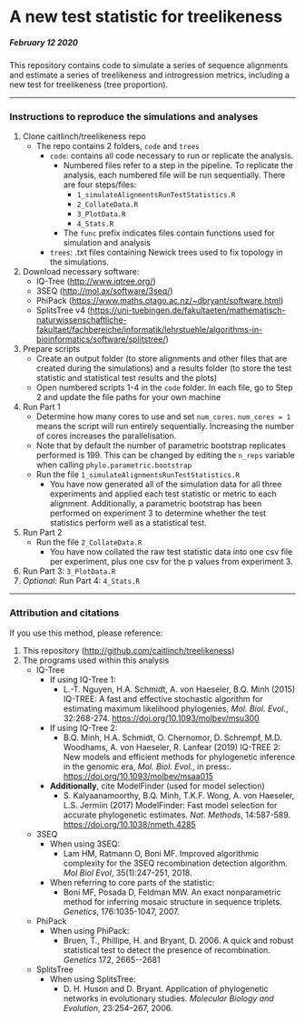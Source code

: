 # A new test statistic for treelikeness
##### February 12 2020

This repository contains code to simulate a series of sequence alignments and estimate a series of treelikeness and introgression metrics, including a new test for treelikeness (tree proportion). 

***
### Instructions to reproduce the simulations and analyses
1. Clone caitlinch/treelikeness repo
    * The repo contains 2 folders, `code` and `trees`
        * `code`: contains all code necessary to run or replicate the analysis.
            * Numbered files refer to a step in the pipeline. To replicate the analysis, each numbered file will be run sequentially. There are four steps/files:
                * `1_simulateAlignmentsRunTestStatistics.R`
                * `2_CollateData.R`
                * `3_PlotData.R`
                * `4_Stats.R`
            * The `func` prefix indicates files contain functions used for simulation and analysis
        * `trees`: .txt files containing Newick trees used to fix topology in the simulations.
2. Download necessary software:
    * IQ-Tree (http://www.iqtree.org/)
    * 3SEQ (http://mol.ax/software/3seq/)
    * PhiPack (https://www.maths.otago.ac.nz/~dbryant/software.html)
    * SplitsTree v4 (https://uni-tuebingen.de/fakultaeten/mathematisch-naturwissenschaftliche-fakultaet/fachbereiche/informatik/lehrstuehle/algorithms-in-bioinformatics/software/splitstree/)
3. Prepare scripts
    * Create an output folder (to store alignments and other files that are created during the simulations) and a results folder (to store the test statistic and statistical test results and the plots)
    * Open numbered scripts 1-4 in the `code` folder. In each file, go to Step 2 and update the file paths for your own machine
4. Run Part 1
    * Determine how many cores to use and set `num_cores`. `num_cores = 1` means the script will run entirely sequentially. Increasing the number of cores increases the parallelisation.
    * Note that by default the number of parametric bootstrap replicates performed is 199. This can be changed by editing the `n_reps` variable when calling  `phylo.parametric.bootstrap`
    * Run the file `1_simulateAlignmentsRunTestStatistics.R`
        * You have now generated all of the simulation data for all three experiments and applied each test statistic or metric to each alignment. Additionally, a parametric bootstrap has been performed on experiment 3 to determine whether the test statistics perform well as a statistical test.
5. Run Part 2
    * Run the file `2_CollateData.R`
        * You have now collated the raw test statistic data into one csv file per experiment, plus one csv for the p values from experiment 3.
6. Run Part 3: `3_PlotData.R`
7. _Optional_: Run Part 4: `4_Stats.R`

***
### Attribution and citations
If you use this method, please reference:

1. This repository (http://github.com/caitlinch/treelikeness)
2. The programs used within this analysis
    * IQ-Tree
        * If using IQ-Tree 1:
            * L.-T. Nguyen, H.A. Schmidt, A. von Haeseler, B.Q. Minh (2015) IQ-TREE: A fast and effective stochastic algorithm for estimating maximum likelihood phylogenies, _Mol. Biol. Evol._, 32:268-274. https://doi.org/10.1093/molbev/msu300
        * If using IQ-Tree 2:
            * B.Q. Minh, H.A. Schmidt, O. Chernomor, D. Schrempf, M.D. Woodhams, A. von Haeseler, R. Lanfear (2019) IQ-TREE 2: New models and efficient methods for phylogenetic inference in the genomic era, _Mol. Biol. Evol._, in press:. https://doi.org/10.1093/molbev/msaa015
        * __Additionally__, cite ModelFinder (used for model selection) 
            * S. Kalyaanamoorthy, B.Q. Minh, T.K.F. Wong, A. von Haeseler, L.S. Jermiin (2017) ModelFinder: Fast model selection for accurate phylogenetic estimates. _Nat. Methods_, 14:587-589. https://doi.org/10.1038/nmeth.4285
    * 3SEQ
        * When using 3SEQ: 
            * Lam HM, Ratmann O, Boni MF.  Improved algorithmic complexity for the 3SEQ recombination detection algorithm.  _Mol Biol Evol_, 35(1):247-251, 2018.
        * When referring to core parts of the statistic:
            * Boni MF, Posada D, Feldman MW.  An exact nonparametric method for inferring mosaic structure in sequence triplets.  _Genetics_, 176:1035-1047, 2007.
    * PhiPack
        * When using PhiPack:
            * Bruen, T., Phillipe, H. and Bryant, D. 2006. A quick and robust statistical test to detect the presence of recombination. _Genetics_ 172, 2665--2681
    * SplitsTree
        * When using SplitsTree:
            * D. H. Huson and D. Bryant. Application of phylogenetic networks in evolutionary studies.
_Molecular Biology and Evolution_, 23:254–267, 2006.



